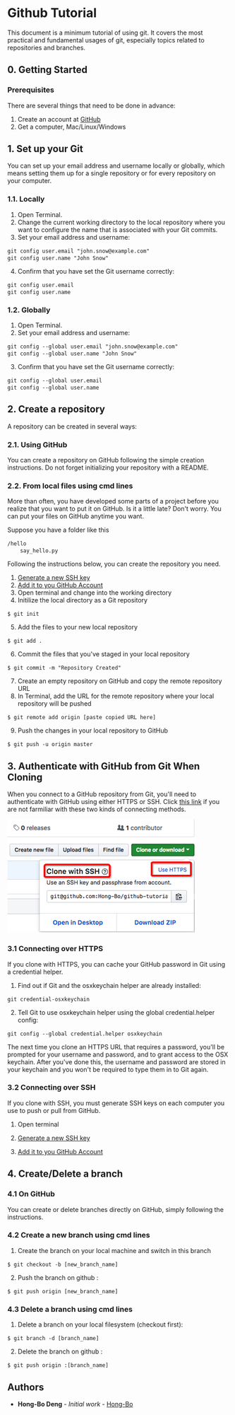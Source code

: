 # Github Tutorial
This document is a minimum tutorial of using git. It covers the most practical and fundamental usages of git, especially topics related to repositories and branches.

## 0. Getting Started

### Prerequisites

There are several things that need to be done in advance:
1. Create an account at [GitHub](https://pages.github.com/)
2. Get a computer, Mac/Linux/Windows

## 1. Set up your Git

You can set up your email address and username locally or globally, which means setting them up for a single repository or for every repository on your computer.

### 1.1. Locally

1. Open Terminal.
2. Change the current working directory to the local repository where you want to configure the name that is associated with your Git commits.
3. Set your email address and username:

```
git config user.email "john.snow@example.com"
git config user.name "John Snow"
```

4. Confirm that you have set the Git username correctly:
```
git config user.email 
git config user.name
```

### 1.2. Globally

1. Open Terminal.
2. Set your email address and username:

```
git config --global user.email "john.snow@example.com"
git config --global user.name "John Snow"
```

3. Confirm that you have set the Git username correctly:
```
git config --global user.email 
git config --global user.name
```

## 2. Create a repository

A repository can be created in several ways:

### 2.1. Using GitHub

You can create a repository on GitHub following the simple creation instructions. Do not forget initializing your repository with a README.

### 2.2. From local files using cmd lines

More than often, you have developed some parts of a project before you realize that you want to put it on GitHub. Is it a little late? Don't worry. You can put your files on GitHub anytime you want.

Suppose you have a folder like this
```
/hello
    say_hello.py
```
Following the instructions below, you can create the repository you need.
1. [Generate a new SSH key](https://help.github.com/articles/generating-a-new-ssh-key-and-adding-it-to-the-ssh-agent/)
2. [Add it to you GitHub Account](https://help.github.com/articles/adding-a-new-gpg-key-to-your-github-account/)
3. Open terminal and change into the working directory
4. Initilize the local directory as a Git repository
```
$ git init
```
5. Add the files to your new local repository
```
$ git add .
```
6. Commit the files that you've staged in your local repository
```
$ git commit -m "Repository Created"
```
7. Create an empty repository on GitHub and copy the remote repository URL
8. In Terminal, add the URL for the remote repository where your local repository will be pushed
```
$ git remote add origin [paste copied URL here]
```
9. Push the changes in your local repository to GitHub
```
$ git push -u origin master
```

## 3. Authenticate with GitHub from Git When Cloning

When you connect to a GitHub repository from Git, you'll need to authenticate with GitHub using either HTTPS or SSH. Click [this link](https://help.github.com/articles/which-remote-url-should-i-use/) if you are not farmiliar with these two kinds of connecting methods.

![Image text](img/ssh_https.jpg)

### 3.1 Connecting over HTTPS

If you clone with HTTPS, you can cache your GitHub password in Git using a credential helper.

1. Find out if Git and the osxkeychain helper are already installed:

```
git credential-osxkeychain
```

2. Tell Git to use osxkeychain helper using the global credential.helper config:

```
git config --global credential.helper osxkeychain
```

The next time you clone an HTTPS URL that requires a password, you'll be prompted for your username and password, and to grant access to the OSX keychain. After you've done this, the username and password are stored in your keychain and you won't be required to type them in to Git again.

### 3.2 Connecting over SSH

If you clone with SSH, you must generate SSH keys on each computer you use to push or pull from GitHub.

1. Open terminal

2. [Generate a new SSH key](https://help.github.com/articles/generating-a-new-ssh-key-and-adding-it-to-the-ssh-agent/)

3. [Add it to you GitHub Account](https://help.github.com/articles/adding-a-new-gpg-key-to-your-github-account/)

## 4. Create/Delete a branch

### 4.1 On GitHub

You can create or delete branches directly on GitHub, simply following the instructions.

### 4.2 Create a new branch using cmd lines
1. Create the branch on your local machine and switch in this branch
```
$ git checkout -b [new_branch_name]
```
2. Push the branch on github :
```
$ git push origin [new_branch_name]
```

### 4.3 Delete a branch using cmd lines
1. Delete a branch on your local filesystem (checkout first):
```
$ git branch -d [branch_name]
```
2. Delete the branch on github :
```
$ git push origin :[branch_name]
```

## Authors

* **Hong-Bo Deng** - *Initial work* - [Hong-Bo](https://github.com/Hong-Bo)
